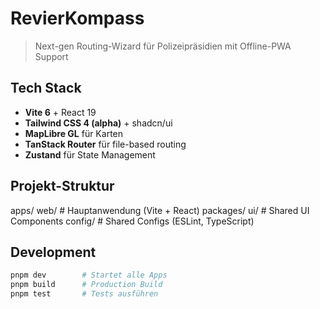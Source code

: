 # RevierKompass

> Next-gen Routing-Wizard für Polizeipräsidien mit Offline-PWA Support

## Tech Stack

- **Vite 6** + React 19
- **Tailwind CSS 4 (alpha)** + shadcn/ui
- **MapLibre GL** für Karten
- **TanStack Router** für file-based routing
- **Zustand** für State Management

## Projekt-Struktur
apps/
web/          # Hauptanwendung (Vite + React)
packages/
ui/           # Shared UI Components
config/       # Shared Configs (ESLint, TypeScript)

## Development

```bash
pnpm dev        # Startet alle Apps
pnpm build      # Production Build
pnpm test       # Tests ausführen
